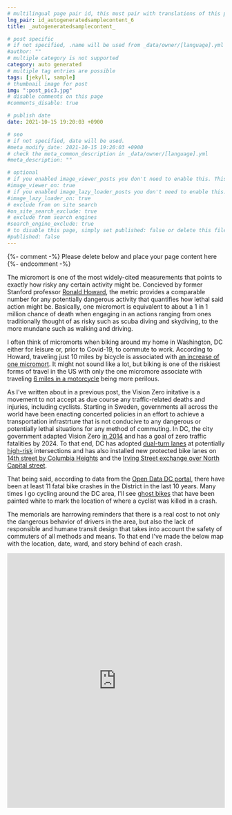 ```yaml
---
# multilingual page pair id, this must pair with translations of this page. (This name must be unique)
lng_pair: id_autogeneratedsamplecontent_6
title: _autogeneratedsamplecontent_

# post specific
# if not specified, .name will be used from _data/owner/[language].yml
#author: ""
# multiple category is not supported
category: auto generated
# multiple tag entries are possible
tags: [jekyll, sample]
# thumbnail image for post
img: ":post_pic3.jpg"
# disable comments on this page
#comments_disable: true

# publish date
date: 2021-10-15 19:20:03 +0900

# seo
# if not specified, date will be used.
#meta_modify_date: 2021-10-15 19:20:03 +0900
# check the meta_common_description in _data/owner/[language].yml
#meta_description: ""

# optional
# if you enabled image_viewer_posts you don't need to enable this. This is only if image_viewer_posts = false
#image_viewer_on: true
# if you enabled image_lazy_loader_posts you don't need to enable this. This is only if image_lazy_loader_posts = false
#image_lazy_loader_on: true
# exclude from on site search
#on_site_search_exclude: true
# exclude from search engines
#search_engine_exclude: true
# to disable this page, simply set published: false or delete this file
#published: false
---
```


{%- comment -%} Please delete below and place your page content here {%- endcomment -%}

The micromort is one of the most widely-cited measurements that points to exactly how risky any certain activity might be.
Concieved by former Stanford professor [Ronald Howard](https://profiles.stanford.edu/ronald-howard), the metric 
provides a comparable number for any potentially dangerous activity that quantifies how lethal said action might be. Basically,
one micromort is equivalent to about a 1 in 1 million chance of death when engaging in an actions ranging from ones traditionally
thought of as risky such as scuba diving and skydiving, to the more mundane such as walking and driving. 

I often think of micromorts when biking around my home in Washington, DC either for leisure or, prior to Covid-19, to commute to work.
According to Howard, traveling just 10 miles by bicycle is associated with [an increase of one micromort](https://archive.is/20120714164305/http://stanford-online.stanford.edu/sdrmda61w/session10b/slides/sld031.htm). 
It might not sound like a lot, but biking is one of the riskiest forms of travel in the US with only the one micromore associate with traveling [6 miles in a motorcycle](http://www.timesonline.co.uk/tol/comment/columnists/guest_contributors/article5696688.ece) being more perilous.

As I've written about in a previous post, the Vision Zero initative is a movement to 
not accept as due course any traffic-related deaths and injuries, including cyclists. Starting in Sweden, governments all across the world have been 
enacting concerted policies in an effort to achieve a transportation infrastrture that is not conducive to any dangerous or potentially lethal situations
for any method of commuting. In DC, the city government adapted Vision Zero [in 2014](https://www.dcvisionzero.com/) and has a goal of zero
traffic fatalities by 2024. To that end, DC has adopted [dual-turn lanes](https://ddot.dc.gov/page/intersections-dual-turn-lanes) at potentially
[high-risk](https://ddot.dc.gov/node/1309236) intersections and has also installed new protected bike lanes on [14th street by Columbia Heights](https://ddot.dc.gov/release/ddot-begins-construction-14th-street-nw-bus-lane-improvement-project) and the [Irving Street exchange over North Capital street](https://parkviewdc.com/2020/05/04/update-on-the-irving-kenyon-crosstown-protect-bike-lane-project/).

That being said, according to data from the [Open Data DC portal](https://opendata.dc.gov/datasets/crashes-in-dc), there have been at least 11 fatal bike crashes in the District in the last 10 years. 
Many times I go cycling around the DC area, I'll see [ghost bikes](http://ghostbikes.org/) that have been painted white to mark the location of where a cyclist was killed in a crash. 

The memorials are harrowing reminders that there is a real cost to not only the dangerous behavior of drivers in the area, but also the lack of responsible and 
humane transit design that takes into account the safety of commuters of all methods and means. To that end I've made the below map with the location, date, ward, and story behind of each crash.

<iframe title="DC Cyclist Crash Fatalities" aria-label="chart" id="datawrapper-chart-kiah0" src="https://datawrapper.dwcdn.net/kiah0/1/" scrolling="no" frameborder="0" style="width: 0; min-width: 100% !important; border: none;" height="590"></iframe><script type="text/javascript">!function(){"use strict";window.addEventListener("message",(function(a){if(void 0!==a.data["datawrapper-height"])for(var e in a.data["datawrapper-height"]){var t=document.getElementById("datawrapper-chart-"+e)||document.querySelector("iframe[src*='"+e+"']");t&&(t.style.height=a.data["datawrapper-height"][e]+"px")}}))}();
</script>
